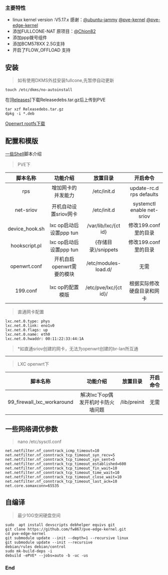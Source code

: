 ### 主要特性

- linux kernel version :V5.17.x    感谢：[@ubuntu-jammy](https://code.launchpad.net/~ubuntu-kernel/ubuntu/+source/linux/+git/jammy) [@pve-kernel](https://github.com/proxmox/pve-kernel) [@pve-edge-kernel](https://github.com/fabianishere/pve-edge-kernel)
- 添加FULLCONE-NAT    原项目：[@Chion82](https://github.com/Chion82/netfilter-full-cone-nat)
- 添加ppp拨号组件
- 添加BCM578XX 2.5G支持
- 开启了FLOW_OFFLOAD 支持

## 安装
> 如有使用DKMS外挂安装fullcone,先暂停自动更新
```
touch /etc/dkms/no-autoinstall
```

在[[Releases]](https://github.com/fw867/pve-edge-kernel/releases"[Releases]")下载Releasedebs.tar.gz后上传到PVE
```
tar xzf Releasedebs.tar.gz
dpkg -i *.deb
```

[Openwrt rootfs下载](http://fw.koolcenter.com/LEDE_X64_fw867/openwrt-koolshare-router-v3.2-r19470-2f7d60f0e5-x86-64-generic-rootfs.tar.gz)

## 配置和模版
[一些Shell](https://github.com/fw867/pve-edge-kernel/releases/download/V1.0/shell.tar.gz)脚本介绍
> PVE下

| 脚本名称  |  功能介绍 |  放置目录 | 开启命令|
| :------------: | :------------: | :------------: | :------------: |
| rps  | 增加网卡的并发能力  | /etc/init.d  |update-rc.d rps defaults
| net-sriov  | 开机自动设置sriov网卡  |/etc/init.d   |systemctl enable net-sriov
| device_hook.sh  | lxc op启动后设置ppp tun  | /var/lib/lxc/{ct id}  |修改199.conf里的目录
| hookscript.pl  | lxc op启动后设置ppp tun  | {存储目录}/snippets  | 修改199.conf 里的目录
| openwrt.conf  | 开机自启openwrt需要的模块  | /etc/modules-load.d/  |无需
| 199.conf  | lxc op的配置模版  |  /etc/pve/lxc/{ct id}/ |根据实际修改硬盘目录和网卡 |

> 直通网卡配置

```
lxc.net.0.type: phys
lxc.net.0.link: eno1v0
lxc.net.0.flags: up
lxc.net.0.name: eth0
lxc.net.0.hwaddr: 00:11:22:33:44:1A
 ```   

> *如直通sriov创建的网卡，无法为openwrt创建的br-lan所互通

------------

> LXC openwrt下

| 脚本名称  |  功能介绍 |  放置目录 | 开启命令|
| :------------: | :------------: | :------------: | :------------: |
| 99_firewall_lxc_workaround  | 解决lxc下op偶发开机时卡防火墙问题  | /lib/preinit  |无需


## 一些网络调优参数
> nano /etc/sysctl.conf
```shell
net.netfilter.nf_conntrack_icmp_timeout=10
net.netfilter.nf_conntrack_tcp_timeout_syn_recv=5
net.netfilter.nf_conntrack_tcp_timeout_syn_sent=5
net.netfilter.nf_conntrack_tcp_timeout_established=600
net.netfilter.nf_conntrack_tcp_timeout_fin_wait=10
net.netfilter.nf_conntrack_tcp_timeout_time_wait=10
net.netfilter.nf_conntrack_tcp_timeout_close_wait=10
net.netfilter.nf_conntrack_tcp_timeout_last_ack=10
net.core.somaxconn=65535
```
## 自编译
> 最少10G空闲硬盘空间
```shell
sudo  apt install devscripts debhelper equivs git
git clone https://github.com/fw867/pve-edge-kernel.git
cd pve-edge-kernel
git submodule update --init --depth=1 --recursive linux
git submodule update --init --recursive
debian/rules debian/control
sudo mk-build-deps -i
debuild -ePVE* --jobs=auto -b -uc -us
```


### End
